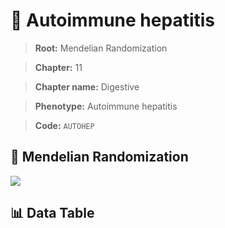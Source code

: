 # 🧪 Autoimmune hepatitis

> **Root:** Mendelian Randomization

> **Chapter:** 11  

> **Chapter name:** Digestive

> **Phenotype:** Autoimmune hepatitis  

> **Code:** `AUTOHEP`

## 🧬 Mendelian Randomization  

<img src="/MR/Figures/Forward/AUTOHEP.png"/>

## 📊 Data Table

<CsvTableMRF src="/public/MR/Data/Forward/AUTOHEP.csv"/>
